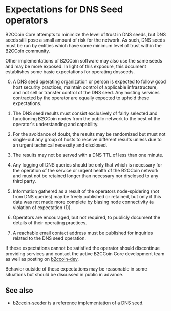 Expectations for DNS Seed operators
====================================

B2CCoin Core attempts to minimize the level of trust in DNS seeds,
but DNS seeds still pose a small amount of risk for the network.
As such, DNS seeds must be run by entities which have some minimum
level of trust within the B2CCoin community.

Other implementations of B2CCoin software may also use the same
seeds and may be more exposed. In light of this exposure, this
document establishes some basic expectations for operating dnsseeds.

0. A DNS seed operating organization or person is expected to follow good
host security practices, maintain control of applicable infrastructure,
and not sell or transfer control of the DNS seed. Any hosting services
contracted by the operator are equally expected to uphold these expectations.

1. The DNS seed results must consist exclusively of fairly selected and
functioning B2CCoin nodes from the public network to the best of the
operator's understanding and capability.

2. For the avoidance of doubt, the results may be randomized but must not
single-out any group of hosts to receive different results unless due to an
urgent technical necessity and disclosed.

3. The results may not be served with a DNS TTL of less than one minute.

4. Any logging of DNS queries should be only that which is necessary
for the operation of the service or urgent health of the B2CCoin
network and must not be retained longer than necessary nor disclosed
to any third party.

5. Information gathered as a result of the operators node-spidering
(not from DNS queries) may be freely published or retained, but only
if this data was not made more complete by biasing node connectivity
(a violation of expectation (1)).

6. Operators are encouraged, but not required, to publicly document the
details of their operating practices.

7. A reachable email contact address must be published for inquiries
related to the DNS seed operation.

If these expectations cannot be satisfied the operator should
discontinue providing services and contact the active B2CCoin
Core development team as well as posting on
[b2ccoin-dev](https://groups.google.com/forum/#!forum/b2ccoin-dev).

Behavior outside of these expectations may be reasonable in some
situations but should be discussed in public in advance.

See also
----------
- [b2ccoin-seeder](https://github.com/pooler/b2ccoin-seeder) is a reference implementation of a DNS seed.
